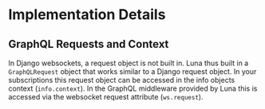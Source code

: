 # Implementation Details

## GraphQL Requests and Context

In Django websockets, a request object is not built in. Luna thus built in a `GraphQLRequest` object that works similar to a Django request object. In your subscriptions this request object can be accessed in the info objects context (`info.context`). In the GraphQL middleware provided by Luna this is accessed via the websocket request attribute (`ws.request`).

